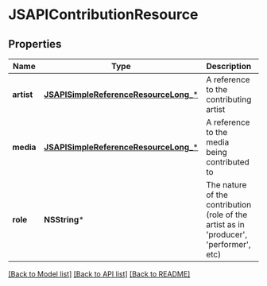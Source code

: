 # JSAPIContributionResource

## Properties
Name | Type | Description | Notes
------------ | ------------- | ------------- | -------------
**artist** | [**JSAPISimpleReferenceResourceLong_***](JSAPISimpleReferenceResourceLong_.md) | A reference to the contributing artist | 
**media** | [**JSAPISimpleReferenceResourceLong_***](JSAPISimpleReferenceResourceLong_.md) | A reference to the media being contributed to | 
**role** | **NSString*** | The nature of the contribution (role of the artist as in &#39;producer&#39;, &#39;performer&#39;, etc) | 

[[Back to Model list]](../README.md#documentation-for-models) [[Back to API list]](../README.md#documentation-for-api-endpoints) [[Back to README]](../README.md)


